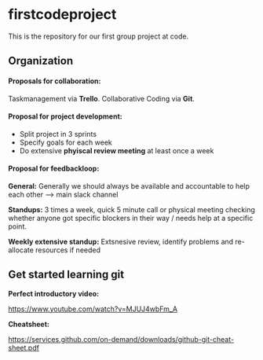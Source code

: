 # firstcodeproject

This is the repository for our first group project at code.

## Organization

#### Proposals for **collaboration**: 

Taskmanagement via **Trello**. 
Collaborative Coding via **Git**.

#### Proposal for project development: 

- Split project in 3 sprints 
- Specify goals for each week
- Do extensive **phyiscal review meeting** at least once a week 


#### Proposal for feedbackloop: 

**General:**
Generally we should always be available and accountable to help each other --> main slack channel 

**Standups:** 
3 times a week, quick 5 minute call or physical meeting checking whether anyone got specific blockers in their way / needs help at a specific point. 

**Weekly extensive standup:**
Extsnesive review, identify problems and re-allocate resources if needed 

## Get started learning git 

**Perfect introductory video:**

https://www.youtube.com/watch?v=MJUJ4wbFm_A


**Cheatsheet:**

https://services.github.com/on-demand/downloads/github-git-cheat-sheet.pdf

